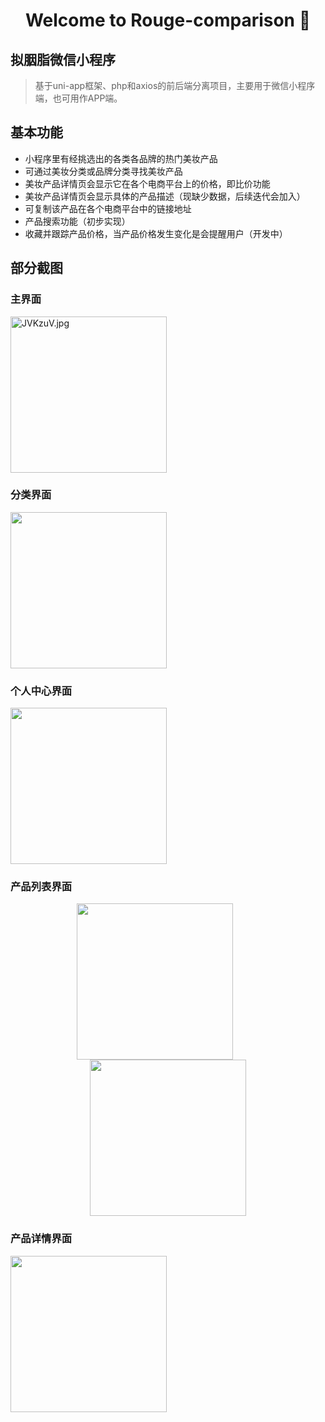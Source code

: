 <h1 align="center">Welcome to Rouge-comparison 👋</h1>

## 拟胭脂微信小程序

> 基于uni-app框架、php和axios的前后端分离项目，主要用于微信小程序端，也可用作APP端。

## 基本功能

- 小程序里有经挑选出的各类各品牌的热门美妆产品
- 可通过美妆分类或品牌分类寻找美妆产品
- 美妆产品详情页会显示它在各个电商平台上的价格，即比价功能
- 美妆产品详情页会显示具体的产品描述（现缺少数据，后续迭代会加入）
- 可复制该产品在各个电商平台中的链接地址
- 产品搜索功能（初步实现）
- 收藏并跟踪产品价格，当产品价格发生变化是会提醒用户（开发中）

## 部分截图

###	主界面

<img src="https://s1.ax1x.com/2020/04/17/JVKzuV.jpg" alt="JVKzuV.jpg" border="0" width="250" />

###	分类界面

<img src="https://www.xiaoqw.online/nyz/img/Preview/class.png" border="0" width="250"/>

###	个人中心界面

<img src="https://www.xiaoqw.online/nyz/img/Preview/user.png" border="0" width="250"/>

###	产品列表界面

<figure class="half" style="text-align: center;">
    <img src="https://www.xiaoqw.online/nyz/img/Preview/list1.png" border="0" width="250" style="margin-right: 10%" />
    <img src="https://www.xiaoqw.online/nyz/img/Preview/list2.png" border="0" width="250" />
</figure>

###	产品详情界面

<img src="https://www.xiaoqw.online/nyz/img/Preview/good.png" border="0" width="250" />
